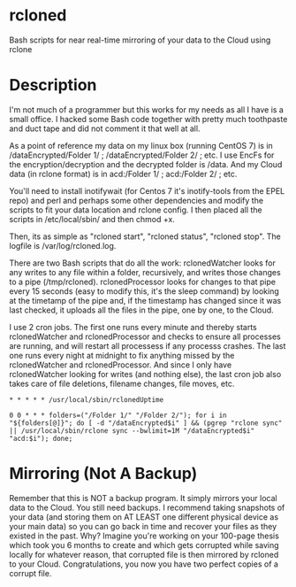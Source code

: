 # rcloned
Bash scripts for near real-time mirroring of your data to the Cloud using rclone

# Description
I'm not much of a programmer but this works for my needs as all I have is a small office. I hacked some Bash code together with pretty much toothpaste and duct tape and did not comment it that well at all.

As a point of reference my data on my linux box (running CentOS 7) is in /dataEncrypted/Folder 1/ ; /dataEncrypted/Folder 2/ ; etc. I use EncFs for the encryption/decryption and the decrypted folder is /data. And my Cloud data (in rclone format) is in acd:/Folder 1/ ; acd:/Folder 2/ ; etc.

You'll need to install inotifywait (for Centos 7 it's inotify-tools from the EPEL repo) and perl and perhaps some other dependencies and modify the scripts to fit your data location and rclone config.  I then placed all the scripts in /etc/local/sbin/ and then chmod +x.

Then, its as simple as "rcloned start", "rcloned status", "rcloned stop".  The logfile is /var/log/rcloned.log.

There are two Bash scripts that do all the work: rclonedWatcher looks for any writes to any file within a folder, recursively, and writes those changes to a pipe (/tmp/rcloned). rclonedProcessor looks for changes to that pipe every 15 seconds (easy to modify this, it's the sleep command) by looking at the timetamp of the pipe and, if the timestamp has changed since it was last checked, it uploads all the files in the pipe, one by one, to the Cloud.

I use 2 cron jobs. The first one runs every minute and thereby starts rclonedWatcher and rclonedProcessor and checks to ensure all processes are running, and will restart all processess if any processs crashes. The last one runs every night at midnight to fix anything missed by the rclonedWatcher and rclonedProcessor. And since I only have rclonedWatcher looking for writes (and nothing else), the last cron job also takes care of file deletions, filename changes, file moves, etc.

```
* * * * * /usr/local/sbin/rclonedUptime

0 0 * * * folders=("/Folder 1/" "/Folder 2/"); for i in "${folders[@]}"; do [ -d "/dataEncrypted$i" ] && (pgrep "rclone sync" || /usr/local/sbin/rclone sync --bwlimit=1M "/dataEncrypted$i" "acd:$i"); done;
```

# Mirroring (Not A Backup)
Remember that this is NOT a backup program.  It simply mirrors your local data to the Cloud.  You still need backups.  I recommend taking snapshots of your data (and storing them on AT LEAST one different physical device as your main data) so you can go back in time and recover your files as they existed in the past.  Why?  Imagine you're working on your 100-page thesis which took you 6 months to create and which gets corrupted while saving locally for whatever reason, that corrupted file is then mirrored by rcloned to your Cloud.  Congratulations, you now you have two perfect copies of a corrupt file.
